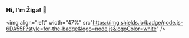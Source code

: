 ### Hi, I'm Žiga! 👋

<img align="left" width="47%" src"https://img.shields.io/badge/node.js-6DA55F?style=for-the-badge&logo=node.js&logoColor=white" />
